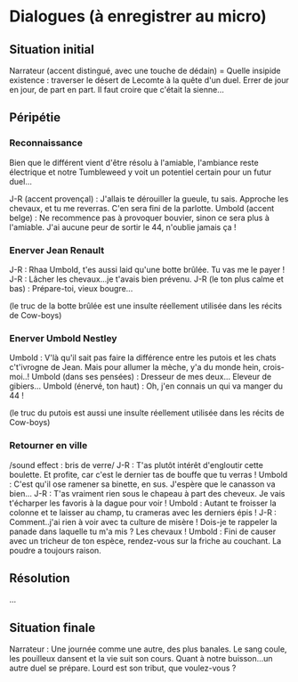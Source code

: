 <h1>Dialogues (à enregistrer au micro)

<h2>Situation initial</h2>  
Narrateur (accent distingué, avec une touche de dédain) = Quelle insipide existence : traverser le désert de Lecomte à la quête d'un duel. Errer de jour en jour, de part en part. Il faut croire que c'était la sienne... 

<h2>Péripétie</h2>  
<h3>Reconnaissance</h3>  

Bien que le différent vient d'être résolu à l'amiable, l'ambiance reste électrique et notre Tumbleweed y voit un potentiel certain pour un futur duel... 

J-R (accent provençal) : J'allais te dérouiller la gueule, tu sais. Approche les chevaux, et tu me reverras. C'en sera fini de la parlotte. 
Umbold (accent belge) : Ne recommence pas à provoquer bouvier, sinon ce sera plus à l'amiable. J'ai aucune peur de sortir le 44, n'oublie jamais ça ! 
 
<h3>Enerver Jean Renault</h3>
J-R : Rhaa Umbold, t'es aussi laid qu'une botte brûlée. Tu vas me le payer !
J-R : Lâcher les chevaux...je t'avais bien prévenu. 
J-R (le ton plus calme et bas) : Prépare-toi, vieux bougre...

(le truc de la botte brûlée est une insulte réellement utilisée dans les récits de Cow-boys)

<h3>Enerver Umbold Nestley </h3>  
Umbold : V'là qu'il sait pas faire la différence entre les putois et les chats c't'ivrogne de Jean. Mais pour allumer la mèche, y'a du monde hein, crois-moi..!
Umbold (dans ses pensées) : Dresseur de mes deux... Eleveur de gibiers...
Umbold (énervé, ton haut) : Oh, j'en connais un qui va manger du 44 !    

(le truc du putois est aussi une insulte réellement utilisée dans les récits de Cow-boys)

<h3>Retourner en ville</h3>  
/sound effect : bris de verre/
J-R : T'as plutôt intérêt d'engloutir cette boulette. Et profite, car c'est le dernier tas de bouffe que tu verras !
Umbold : C'est qu'il ose ramener sa binette, en sus. J'espère que le canasson va bien... 
J-R : T'as vraiment rien sous le chapeau à part des cheveux. Je vais t'écharper les favoris à la dague pour voir ! 
Umbold : Autant te froisser la colonne et te laisser au champ, tu crameras avec les derniers épis !
J-R : Comment..j'ai rien à voir avec ta culture de misère ! Dois-je te rappeler la panade dans laquelle tu m'a mis ? Les chevaux !
Umbold : Fini de causer avec un tricheur de ton espèce, rendez-vous sur la friche au couchant. La poudre a toujours raison. 

<h2>Résolution</h2>  
...

<h2>Situation finale</h2>  
Narrateur : Une journée comme une autre, des plus banales. Le sang coule, les pouilleux dansent et la vie suit son cours. Quant à notre buisson...un autre duel se prépare. Lourd est son tribut, que voulez-vous ?